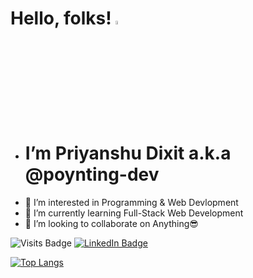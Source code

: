 # Hello, folks! <img src="https://raw.githubusercontent.com/MartinHeinz/MartinHeinz/master/wave.gif" width="4%">
- <h1>I’m Priyanshu Dixit a.k.a @poynting-dev</h1>
- 👀 I’m interested in Programming & Web Devlopment
- 🌱 I’m currently learning Full-Stack Web Development
- 💞️ I’m looking to collaborate on Anything😎
<!---
poynting-dev/poynting-dev is a ✨ special ✨ repository because its `README.md` (this file) appears on your GitHub profile.
You can click the Preview link to take a look at your changes.
--->
![Visits Badge](https://komarev.com/ghpvc/?username=poynting-dev&style=flat-square) [![LinkedIn Badge](https://img.shields.io/badge/LinkedIn-Profile-informational?style=flat&logo=linkedin&logoColor=white&color=0D76A8)](https://www.linkedin.com/in/dixitpriyanshu23/)


[![Top Langs](https://github-readme-stats.vercel.app/api/top-langs/?username=poynting-dev&layout=compact)](https://github.com/poynting-dev/poynting-dev)
